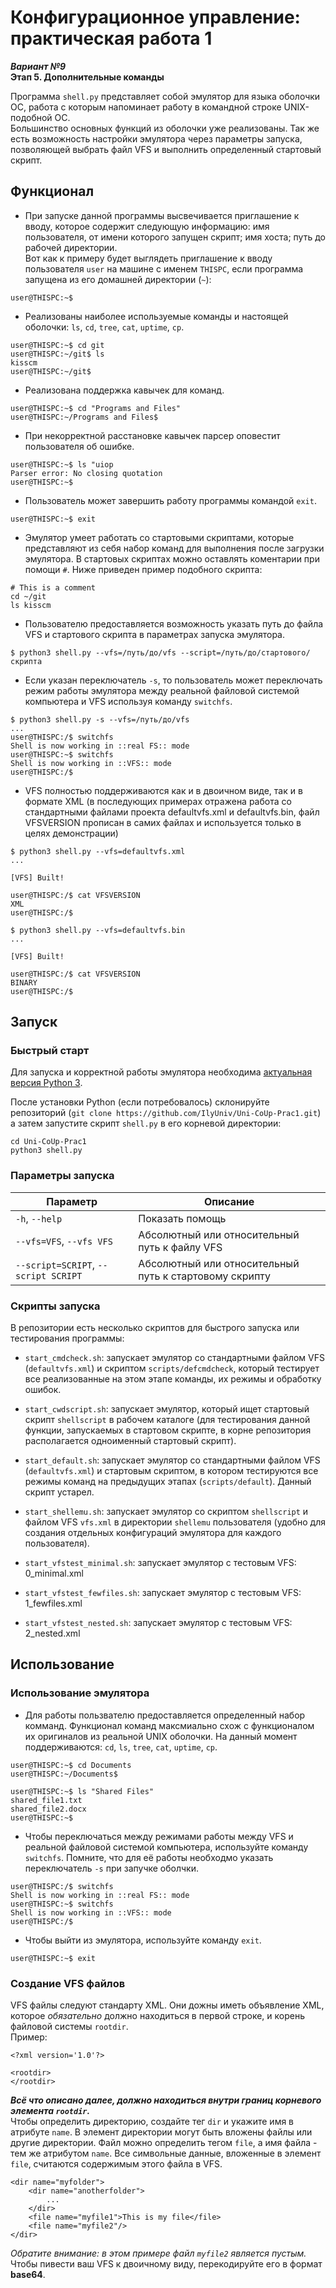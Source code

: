 # Конфигурационное управление: практическая работа 1
***Вариант №9***<br/>
**Этап 5. Дополнительные команды**

Программа `shell.py` представляет собой эмулятор для языка оболочки ОС, работа с которым напоминает работу в командной строке UNIX-подобной ОС.<br/>
Большинство основных функций из оболочки уже реализованы. Так же есть возможность настройки эмулятора через параметры запуска, позволяющей выбрать файл VFS и выполнить определенный стартовый скрипт.<br/>

## Функционал

- При запуске данной программы высвечивается приглашение к вводу, которое содержит следующую информацию: имя пользователя, от имени которого запущен скрипт; имя хоста; путь до рабочей директории.<br/>
Вот как к примеру будет выглядеть приглашение к вводу пользователя `user` на машине с именем `THISPC`, если программа запущена из его домашней директории (`~`):
```
user@THISPC:~$
```

- Реализованы наиболее используемые команды и настоящей оболочки: `ls`, `cd`, `tree`, `cat`, `uptime`, `cp`.
```
user@THISPC:~$ cd git
user@THISPC:~/git$ ls
kisscm
user@THISPC:~/git$
```

- Реализована поддержка кавычек для команд.
```
user@THISPC:~$ cd "Programs and Files"
user@THISPC:~/Programs and Files$
```

- При некорректной расстановке кавычек парсер оповестит пользователя об ошибке.
```
user@THISPC:~$ ls "uiop
Parser error: No closing quotation
user@THISPC:~$
```

- Пользователь может завершить работу программы командой `exit`.
```
user@THISPC:~$ exit
```

- Эмулятор умеет работать со стартовыми скриптами, которые представляют из себя набор команд для выполнения после загрузки эмулятора. В стартовых скриптах можно оставлять коментарии при помощи `#`. Ниже приведен пример подобного скрипта:
```
# This is a comment
cd ~/git
ls kisscm
```

- Пользователю предоставляется возможность указать путь до файла VFS и стартового скрипта в параметрах запуска эмулятора.
```
$ python3 shell.py --vfs=/путь/до/vfs --script=/путь/до/стартового/скрипта
```

- Если указан переключатель `-s`, то пользователь может переключать режим работы эмулятора между реальной файловой системой компьютера и VFS используя команду `switchfs`.
```
$ python3 shell.py -s --vfs=/путь/до/vfs
...
user@THISPC:/$ switchfs
Shell is now working in ::real FS:: mode
user@THISPC:~$ switchfs
Shell is now working in ::VFS:: mode
user@THISPC:/$
```

- VFS полностью поддерживаются как и в двоичном виде, так и в формате XML (в последующих примерах отражена работа со стандартными файлами проекта defaultvfs.xml и defaultvfs.bin, файл VFSVERSION прописан в самих файлах и используется только в целях демонстрации)
```
$ python3 shell.py --vfs=defaultvfs.xml
...

[VFS] Built!

user@THISPC:/$ cat VFSVERSION
XML
user@THISPC:/$
```
```
$ python3 shell.py --vfs=defaultvfs.bin
...

[VFS] Built!

user@THISPC:/$ cat VFSVERSION
BINARY
user@THISPC:/$
```

## Запуск

### Быстрый старт

Для запуска и корректной работы эмулятора необходима <a href='https://www.python.org/downloads/'>актуальная версия Python 3</a>.

После установки Python (если потребовалось) склонируйте репозиторий (`git clone https://github.com/IlyUniv/Uni-CoUp-Prac1.git`) а затем запустите скрипт `shell.py` в его корневой директории:
```
cd Uni-CoUp-Prac1
python3 shell.py
```

### Параметры запуска

| Параметр | Описание |
| --- | --- |
| `-h`, `--help` | Показать помощь |
| `--vfs=VFS`, `--vfs VFS` | Абсолютный или относительный путь к файлу VFS |
| `--script=SCRIPT`, `--script SCRIPT` | Абсолютный или относительный путь к стартовому скрипту |

###  Скрипты запуска

В репозитории есть несколько скриптов для быстрого запуска или тестирования программы:

- `start_cmdcheck.sh`: запускает эмулятор со стандартными файлом VFS (`defaultvfs.xml`) и скриптом `scripts/defcmdcheck`, который тестирует все реализованные на этом этапе команды, их режимы и обработку ошибок. 

- `start_cwdscript.sh`: запускает эмулятор, который ищет стартовый скрипт `shellscript` в рабочем каталоге (для тестирования данной функции, запускаемых в стартовом скрипте, в корне репозитория располагается одноименный стартовый скрипт).

- `start_default.sh`: запускает эмулятор со стандартными файлом VFS (`defaultvfs.xml`) и стартовым скриптом, в котором тестируются все режимы команд на предыдущих этапах (`scripts/default`). Данный скрипт устарел.

- `start_shellemu.sh`: запускает эмулятор со скриптом `shellscript` и файлом VFS `vfs.xml` в директории `shellemu` пользователя (удобно для создания отдельных конфигураций эмулятора для каждого пользователя).

- `start_vfstest_minimal.sh`: запускает эмулятор с тестовым VFS: 0_minimal.xml
- `start_vfstest_fewfiles.sh`: запускает эмулятор с тестовым VFS: 1_fewfiles.xml
- `start_vfstest_nested.sh`: запускает эмулятор с тестовым VFS: 2_nested.xml

## Использование

### Использование эмулятора

- Для работы пользвателю предоставляется определенный набор комманд. Функционал команд максмиально схож с функционалом их оригиналов из реальной UNIX оболочки. На данный момент поддерживаются: `cd`, `ls`, `tree`, `cat`, `uptime`, `cp`.
```
user@THISPC:~$ cd Documents
user@THISPC:~/Documents$
```
```
user@THISPC:~$ ls "Shared Files"
shared_file1.txt
shared_file2.docx
user@THISPC:~$
```

- Чтобы переключаться между режимами работы между VFS и реальной файловой системой компьютера, используйте команду `switchfs`. Помните, что для её работы необходмо указать переключатель `-s` при запучке оболчки.
```
user@THISPC:/$ switchfs
Shell is now working in ::real FS:: mode
user@THISPC:~$ switchfs
Shell is now working in ::VFS:: mode
user@THISPC:/$
```

- Чтобы выйти из эмулятора, используйте команду `exit`.
```
user@THISPC:~$ exit
```

### Создание VFS файлов

VFS файлы следуют стандарту XML. Они дожны иметь объявление XML, которое *обязательно* должно находиться в первой строке, и корень файловой системы `rootdir`.<br/>
Пример:
```
<?xml version='1.0'?>

<rootdir>
</rootdir>
```
***Всё что описано далее, должно находиться внутри границ корневого элемента `rootdir`.***<br/>
Чтобы определить директорию, создайте тег `dir` и укажите имя в атрибуте `name`. В элемент директории могут быть вложены файлы или другие директории. Файл можно определить тегом `file`, а имя файла - тем же атрибутом `name`. Все символьные данные, вложенные в элемент `file`, считаются содержимым этого файла в VFS.
```
<dir name="myfolder">
    <dir name="anotherfolder">
        ...
    </dir>
    <file name="myfile1">This is my file</file>
    <file name="myfile2"/>
</dir>
```
*Обратите внимание: в этом примере файл `myfile2` является пустым.*<br/>
Чтобы пивести ваш VFS к двоичному виду, перекодируйте его в формат **base64**.